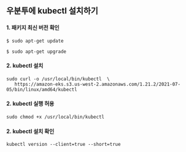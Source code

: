 ## 우분투에 kubectl 설치하기


#### 1. 패키지 최신 버전 확인
```
$ sudo apt-get update
```
```
$ sudo apt-get upgrade
```

#### 2. kubectl 설치
```
sudo curl -o /usr/local/bin/kubectl  \
   https://amazon-eks.s3.us-west-2.amazonaws.com/1.21.2/2021-07-05/bin/linux/amd64/kubectl
```

#### 2. kubectl 실행 허용
```
sudo chmod +x /usr/local/bin/kubectl
```

#### 2. kubectl 설치 확인
```
kubectl version --client=true --short=true
```
